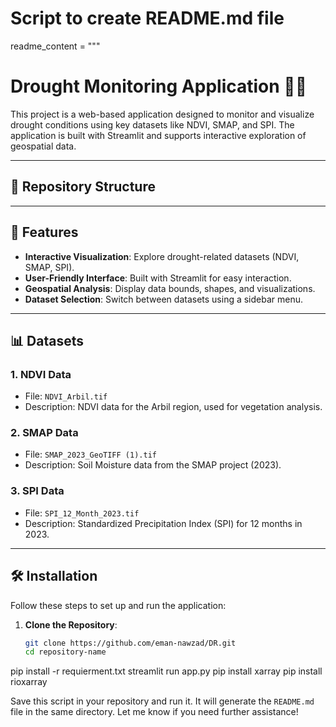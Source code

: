 # Script to create README.md file
readme_content = """
# Drought Monitoring Application 🌾💧

This project is a web-based application designed to monitor and visualize drought conditions using key datasets like NDVI, SMAP, and SPI. The application is built with Streamlit and supports interactive exploration of geospatial data.

---

## 📂 Repository Structure


---

## 🚀 Features

- **Interactive Visualization**: Explore drought-related datasets (NDVI, SMAP, SPI).
- **User-Friendly Interface**: Built with Streamlit for easy interaction.
- **Geospatial Analysis**: Display data bounds, shapes, and visualizations.
- **Dataset Selection**: Switch between datasets using a sidebar menu.

---

## 📊 Datasets

### 1. **NDVI Data**
- File: `NDVI_Arbil.tif`
- Description: NDVI data for the Arbil region, used for vegetation analysis.

### 2. **SMAP Data**
- File: `SMAP_2023_GeoTIFF (1).tif`
- Description: Soil Moisture data from the SMAP project (2023).

### 3. **SPI Data**
- File: `SPI_12_Month_2023.tif`
- Description: Standardized Precipitation Index (SPI) for 12 months in 2023.

---

## 🛠️ Installation

Follow these steps to set up and run the application:

1. **Clone the Repository**:
   ```bash
   git clone https://github.com/eman-nawzad/DR.git
   cd repository-name
pip install -r requierment.txt
streamlit run app.py
pip install xarray
pip install rioxarray


Save this script in your repository and run it. It will generate the `README.md` file in the same directory. Let me know if you need further assistance!

